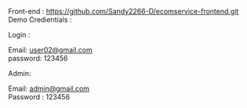 Front-end : https://github.com/Sandy2266-D/ecomservice-frontend.git <br/>
Demo Credientials : <br/>

Login : <br/>

Email: user02@gmail.com <br/>
password: 123456 <br/>

Admin: <br/>

Email: admin@gmail.com <br/>
Password : 123456



